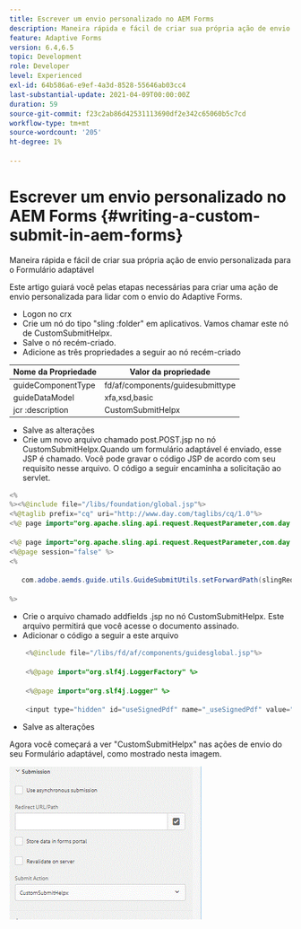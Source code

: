 ```yaml
---
title: Escrever um envio personalizado no AEM Forms
description: Maneira rápida e fácil de criar sua própria ação de envio personalizada para o Formulário adaptável
feature: Adaptive Forms
version: 6.4,6.5
topic: Development
role: Developer
level: Experienced
exl-id: 64b586a6-e9ef-4a3d-8528-55646ab03cc4
last-substantial-update: 2021-04-09T00:00:00Z
duration: 59
source-git-commit: f23c2ab86d42531113690df2e342c65060b5c7cd
workflow-type: tm+mt
source-wordcount: '205'
ht-degree: 1%

---
```


# Escrever um envio personalizado no AEM Forms {#writing-a-custom-submit-in-aem-forms}

Maneira rápida e fácil de criar sua própria ação de envio personalizada para o Formulário adaptável

Este artigo guiará você pelas etapas necessárias para criar uma ação de envio personalizada para lidar com o envio do Adaptive Forms.

* Logon no crx
* Crie um nó do tipo &quot;sling :folder&quot; em aplicativos. Vamos chamar este nó de CustomSubmitHelpx.
* Salve o nó recém-criado.
* Adicione as três propriedades a seguir ao nó recém-criado

| Nome da Propriedade | Valor da propriedade |
|----------------    | ---------------------------------|
| guideComponentType | fd/af/components/guidesubmittype |
| guideDataModel | xfa,xsd,basic |
| jcr :description | CustomSubmitHelpx |


* Salve as alterações
* Crie um novo arquivo chamado post.POST.jsp no nó CustomSubmitHelpx.Quando um formulário adaptável é enviado, esse JSP é chamado. Você pode gravar o código JSP de acordo com seu requisito nesse arquivo. O código a seguir encaminha a solicitação ao servlet.

```java
<%
%><%@include file="/libs/foundation/global.jsp"%>
<%@taglib prefix="cq" uri="http://www.day.com/taglibs/cq/1.0"%>
<%@ page import="org.apache.sling.api.request.RequestParameter,com.day.cq.wcm.api.WCMMode,com.adobe.forms.common.submitutils.CustomParameterRequest,com.adobe.aemds.guide.submitutils.*" %>

<%@ page import="org.apache.sling.api.request.RequestParameter,com.day.cq.wcm.api.WCMMode" %>
<%@page session="false" %>
<%

   com.adobe.aemds.guide.utils.GuideSubmitUtils.setForwardPath(slingRequest,"/bin/storeafsubmission",null,null);

%>
```

* Crie o arquivo chamado addfields .jsp no nó CustomSubmitHelpx. Este arquivo permitirá que você acesse o documento assinado.
* Adicionar o código a seguir a este arquivo

```java
    <%@include file="/libs/fd/af/components/guidesglobal.jsp"%>

    <%@page import="org.slf4j.LoggerFactory" %>

    <%@page import="org.slf4j.Logger" %>

    <input type="hidden" id="useSignedPdf" name="_useSignedPdf" value=""/>;
```

* Salve as alterações

Agora você começará a ver &quot;CustomSubmitHelpx&quot; nas ações de envio do seu Formulário adaptável, como mostrado nesta imagem.

![Formulário adaptável com envio personalizado](assets/capture-2.gif)
